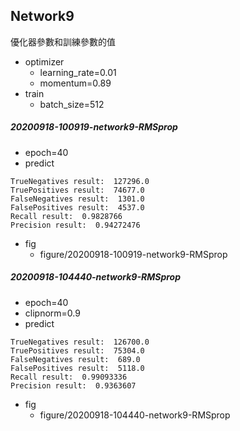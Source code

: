## Network9
優化器參數和訓練參數的值

- optimizer
    - learning_rate=0.01
    - momentum=0.89
- train
    - batch_size=512
##### 20200918-100919-network9-RMSprop
- epoch=40
- predict
```
TrueNegatives result:  127296.0
TruePositives result:  74677.0
FalseNegatives result:  1301.0
FalsePositives result:  4537.0
Recall result:  0.9828766
Precision result:  0.94272476
```
- fig
    - figure/20200918-100919-network9-RMSprop

##### 20200918-104440-network9-RMSprop
- epoch=40
- clipnorm=0.9
- predict
```
TrueNegatives result:  126700.0
TruePositives result:  75304.0
FalseNegatives result:  689.0
FalsePositives result:  5118.0
Recall result:  0.99093336
Precision result:  0.9363607
```
- fig
    - figure/20200918-104440-network9-RMSprop